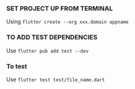 ### SET PROJECT UP FROM TERMINAL

Using `flutter create --org xxx.domain appname`

### TO ADD TEST DEPENDENCIES

Use `flutter pub add test --dev`

### To test

Use `flutter test test/file_name.dart`